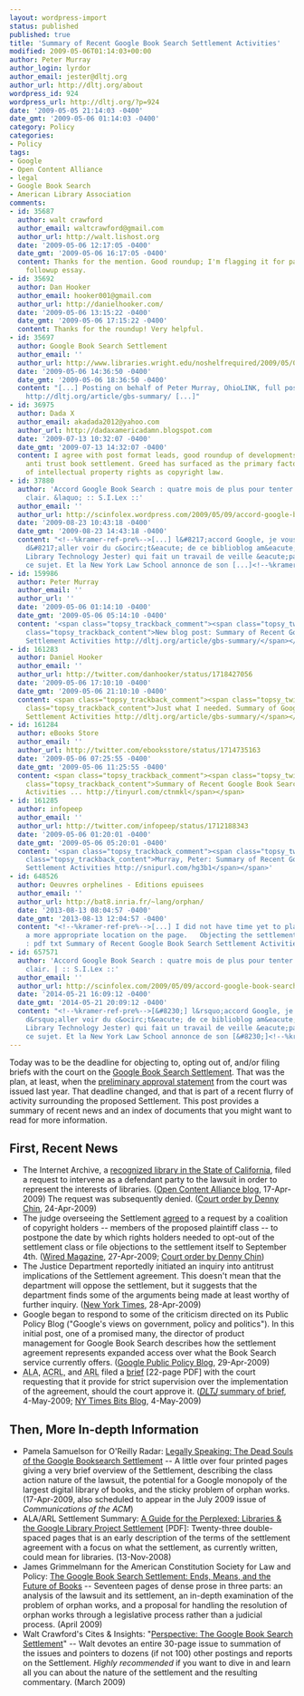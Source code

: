 ```yaml
---
layout: wordpress-import
status: published
published: true
title: 'Summary of Recent Google Book Search Settlement Activities'
modified: 2009-05-06T01:14:03+00:00
author: Peter Murray
author_login: lyrdor
author_email: jester@dltj.org
author_url: http://dltj.org/about
wordpress_id: 924
wordpress_url: http://dltj.org/?p=924
date: '2009-05-05 21:14:03 -0400'
date_gmt: '2009-05-06 01:14:03 -0400'
category: Policy
categories:
- Policy
tags:
- Google
- Open Content Alliance
- legal
- Google Book Search
- American Library Association
comments:
- id: 35687
  author: walt crawford
  author_email: waltcrawford@gmail.com
  author_url: http://walt.lishost.org
  date: '2009-05-06 12:17:05 -0400'
  date_gmt: '2009-05-06 16:17:05 -0400'
  content: Thanks for the mention. Good roundup; I'm flagging it for part of an eventual
    followup essay.
- id: 35692
  author: Dan Hooker
  author_email: hooker001@gmail.com
  author_url: http://danielhooker.com/
  date: '2009-05-06 13:15:22 -0400'
  date_gmt: '2009-05-06 17:15:22 -0400'
  content: Thanks for the roundup! Very helpful.
- id: 35697
  author: Google Book Search Settlement
  author_email: ''
  author_url: http://www.libraries.wright.edu/noshelfrequired/2009/05/06/google-book-search-settlement/
  date: '2009-05-06 14:36:50 -0400'
  date_gmt: '2009-05-06 18:36:50 -0400'
  content: "[...] Posting on behalf of Peter Murray, OhioLINK, full post at:&nbsp;
    http://dltj.org/article/gbs-summary/ [...]"
- id: 36975
  author: Dada X
  author_email: akadada2012@yahoo.com
  author_url: http://dadaxamericadamn.blogspot.com
  date: '2009-07-13 10:32:07 -0400'
  date_gmt: '2009-07-13 14:32:07 -0400'
  content: I agree with post format leads, good roundup of developments in google
    anti trust book settlement. Greed has surfaced as the primary factor in the abolishment
    of intellectual property rights as copyright law.
- id: 37880
  author: 'Accord Google Book Search : quatre mois de plus pour tenter d&#8217;y voir
    clair. &laquo; :: S.I.Lex ::'
  author_email: ''
  author_url: http://scinfolex.wordpress.com/2009/05/09/accord-google-book-search-quatre-mois-de-plus-pour-tenter-dy-voir-un-peu-plus-clair/
  date: '2009-08-23 10:43:18 -0400'
  date_gmt: '2009-08-23 14:43:18 -0400'
  content: "<!--%kramer-ref-pre%-->[...] l&#8217;accord Google, je vous recommande
    d&#8217;aller voir du c&ocirc;t&eacute; de ce biblioblog am&eacute;ricain (Disruptive
    Library Technology Jester) qui fait un travail de veille &eacute;patant &agrave;
    ce sujet. Et la New York Law School annonce de son [...]<!--%kramer-ref-post%-->"
- id: 159986
  author: Peter Murray
  author_email: ''
  author_url: ''
  date: '2009-05-06 01:14:10 -0400'
  date_gmt: '2009-05-06 05:14:10 -0400'
  content: '<span class="topsy_trackback_comment"><span class="topsy_twitter_username"><span
    class="topsy_trackback_content">New blog post: Summary of Recent Google Book Search
    Settlement Activities http://dltj.org/article/gbs-summary/</span></span>'
- id: 161283
  author: Daniel Hooker
  author_email: ''
  author_url: http://twitter.com/danhooker/status/1718427056
  date: '2009-05-06 17:10:10 -0400'
  date_gmt: '2009-05-06 21:10:10 -0400'
  content: <span class="topsy_trackback_comment"><span class="topsy_twitter_username"><span
    class="topsy_trackback_content">Just what I needed. Summary of Google Book Search
    Settlement Activities http://dltj.org/article/gbs-summary/</span></span>
- id: 161284
  author: eBooks Store
  author_email: ''
  author_url: http://twitter.com/ebooksstore/status/1714735163
  date: '2009-05-06 07:25:55 -0400'
  date_gmt: '2009-05-06 11:25:55 -0400'
  content: <span class="topsy_trackback_comment"><span class="topsy_twitter_username"><span
    class="topsy_trackback_content">Summary of Recent Google Book Search Settlement
    Activities ... http://tinyurl.com/ctnmkl</span></span>
- id: 161285
  author: infopeep
  author_email: ''
  author_url: http://twitter.com/infopeep/status/1712188343
  date: '2009-05-06 01:20:01 -0400'
  date_gmt: '2009-05-06 05:20:01 -0400'
  content: '<span class="topsy_trackback_comment"><span class="topsy_twitter_username"><span
    class="topsy_trackback_content">Murray, Peter: Summary of Recent Google Book Search
    Settlement Activities http://snipurl.com/hg3b1</span></span>'
- id: 648526
  author: Oeuvres orphelines - Editions epuisees
  author_email: ''
  author_url: http://bat8.inria.fr/~lang/orphan/
  date: '2013-08-13 08:04:57 -0400'
  date_gmt: '2013-08-13 12:04:57 -0400'
  content: "<!--%kramer-ref-pre%-->[...] I did not have time yet to place this in
    a more appropriate location on the page.   Objecting the settlement deadline extension
    : pdf txt Summary of Recent Google Book Search Settlement Activities [...]<!--%kramer-ref-post%-->"
- id: 657571
  author: 'Accord Google Book Search : quatre mois de plus pour tenter d&rsquo;y voir
    clair. | :: S.I.Lex ::'
  author_email: ''
  author_url: http://scinfolex.com/2009/05/09/accord-google-book-search-quatre-mois-de-plus-pour-tenter-dy-voir-un-peu-plus-clair/#comments
  date: '2014-05-21 16:09:12 -0400'
  date_gmt: '2014-05-21 20:09:12 -0400'
  content: "<!--%kramer-ref-pre%-->[&#8230;] l&rsquo;accord Google, je vous recommande
    d&rsquo;aller voir du c&ocirc;t&eacute; de ce biblioblog am&eacute;ricain (Disruptive
    Library Technology Jester) qui fait un travail de veille &eacute;patant &agrave;
    ce sujet. Et la New York Law School annonce de son [&#8230;]<!--%kramer-ref-post%-->"
---
```

<p>Today was to be the deadline for objecting to, opting out of, and/or filing briefs with the court on the <a href="http://books.google.com/googlebooks/agreement/" title="Google Book Search Settlement Agreement">Google Book Search Settlement</a>.  That was the plan, at least, when the <a href="http://docs.justia.com/cases/federal/district-courts/new-york/nysdce/1:2005cv08136/273913/64/" title="Court order granting preliminary settlement approval, 17-Nov-2008">preliminary approval statement</a> from the court was issued last year.  That deadline changed, and that is part of a recent flurry of activity surrounding the proposed Settlement.  This post provides a summary of recent news and an index of documents that you might want to read for more information.<br />
<!--more--></p>
<h2>First, Recent News</h2>
<ul type="disc">
<li>The Internet Archive, a <a href="http://www.post-gazette.com/pg/07175/796164-96.stm" title="The Internet gives birth to an 'official' online library">recognized library in the State of California</a>, filed a request to intervene as a defendant party to the lawsuit in order to represent the interests of libraries.  (<a href="http://www.opencontentalliance.org/2009/04/17/internet-archive-files-intervention-request/" title="Internet Archive files Intervention Request on Open Content Alliance (OCA) blog">Open Content Alliance blog</a>, 17-Apr-2009)  The request was subsequently denied.  (<a href="http://docs.justia.com/cases/federal/district-courts/new-york/nysdce/1:2005cv08136/273913/92/" title="The Author's Guild et al v. Google Inc. Document 92 - :: Justia Docs">Court order by Denny Chin</a>, 24-Apr-2009)
	</li>
<li>The judge overseeing the Settlement <a href="http://docs.justia.com/cases/federal/district-courts/new-york/nysdce/1:2005cv08136/273913/89/" title="The Author's Guild et al v. Google Inc. Document 89 - :: Justia Docs">agreed</a> to a request by a coalition of copyright holders -- members of the proposed plaintiff class -- to postpone the date by which rights holders needed to opt-out of the settlement class or file objections to the settlement itself to September 4th. (<a href="http://www.wired.com/epicenter/2009/04/google-agrees-to-books-settlement-delay/" title="Google Agrees to Books Settlement Delay | Epicenter blog at Wired Magazine">Wired Magazine</a>, 27-Apr-2009; <a href="http://docs.justia.com/cases/federal/district-courts/new-york/nysdce/1:2005cv08136/273913/89/" title="The Author's Guild et al v. Google Inc. Document 89 - :: Justia Docs">Court order by Denny Chin</a>)</li>
<li>The Justice Department reportedly initiated an inquiry into antitrust implications of the Settlement agreement.  This doesn't mean that the department will oppose the settlement, but it suggests that the department finds some of the arguments being made at least worthy of further inquiry.  (<a href="http://www.nytimes.com/2009/04/29/technology/internet/29google.html" title="Justice Dept. Opens Antitrust Inquiry Into Google Books Deal, NY Times">New York Times</a>, 28-Apr-2009)</li>
<li>Google began to respond to some of the criticism directed on its Public Policy Blog ("Google's views on government, policy and politics").  In this initial post, one of a promised many, the director of product management for Google Book Search describes how the settlement agreement represents expanded access over what the Book Search service currently offers. (<a href="http://googlepublicpolicy.blogspot.com/2009/04/google-book-search-settlement-will.html" title="Google Public Policy Blog: Google Book Search settlement will expand access">Google Public Policy Blog</a>, 29-Apr-2009)</li>
<li><acronym title="American Library Association">ALA</acronym>, <acronym title="Association of College and Research Libraries">ACRL</acronym>, and <acronym title="Association of Research Libraries">ARL</acronym> filed a <a href="http://wo.ala.org/gbs/wp-content/uploads/2009/05/googlebrieffinal.pdf" title="ALA, ACRL, ARL joint amicus brief in response to the Google Book Search Settlement">brief</a> [22-page PDF] with the court requesting that it provide for strict supervision over the implementation of the agreement, should the court approve it. (<a href="/article/gbs-libraries-brief/"><acronym title="Library Associations File Amicus Brief for Google Book Search Settlement, DLTJ"><i>DLTJ</i></acronym> summary of brief</a>, 4-May-2009; <a href="http://bits.blogs.nytimes.com/2009/05/04/libraries-ask-judge-to-monitor-google-books-settlement/" title="Libraries Ask Judge to Monitor Google Books Settlement - Bits Blog - NYTimes.com">NY Times Bits Blog</a>, 4-May-2009)</li>
</ul>
<h2>Then, More In-depth Information</h2>
<ul type="disc">
<li>Pamela Samuelson for O'Reilly Radar: <a href="http://radar.oreilly.com/2009/04/legally-speaking-the-dead-soul.html" title="Pamela Samuelson on O'Reilly Radar blog">Legally Speaking:  The Dead Souls of the Google Booksearch Settlement</a> -- A little over four printed pages giving a very brief overview of the Settlement, describing the class action nature of the lawsuit, the potential for a Google monopoly of the largest digital library of books, and the sticky problem of orphan works. (17-Apr-2009, also scheduled to appear in the July 2009 issue of <i>Communications of the ACM</i>)</li>
<li>ALA/ARL Settlement Summary: <a href="http://wo.ala.org/gbs/wp-content/uploads/2008/12/a-guide-for-the-perplexed.pdf" title="ALA/ARL Summary of Settlement Terms">A Guide for the Perplexed: Libraries &amp; the Google Library Project Settlement</a> [PDF]: Twenty-three double-spaced pages that is an early description of the terms of the settlement agreement with a focus on what the settlement, as currently written, could mean for libraries. (13-Nov-2008)</li>
<li>James Grimmelmann for the American Constitution Society for Law and Policy: <a href="http://www.acslaw.org/files/Grimmelmann%20Issue%20Brief.pdf" title="Grimmelmann's Google Book Search Settlement report">The Google Book Search Settlement: Ends, Means, and the Future of Books</a> -- Seventeen pages of dense prose in three parts:  an analysis of the lawsuit and its settlement, an in-depth examination of the problem of orphan works, and a proposal for handling the resolution of orphan works through a legislative process rather than a judicial process.  (April 2009)</li>
<li>Walt Crawford's Cites &amp; Insights: "<a href="http://citesandinsights.info/civ9i4.pdf" title="Cites and Insights, Volume 9, Issue 4 in PDF">Perspective: The Google Book Search Settlement</a>" -- Walt devotes an entire 30-page issue to summation of the issues and pointers to dozens (if not 100) other postings and reports on the Settlement.  <em>Highly recommended</em> if you want to dive in and learn all you can about the nature of the settlement and the resulting commentary. (March 2009)</li>
</ul>
